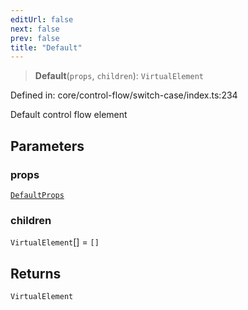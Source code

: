 ```yaml
---
editUrl: false
next: false
prev: false
title: "Default"
---
```


> **Default**(`props`, `children`): `VirtualElement`

Defined in: core/control-flow/switch-case/index.ts:234

Default control flow element

## Parameters

### props

[`DefaultProps`](/api/core-index/interfaces/defaultprops/)

### children

`VirtualElement`[] = `[]`

## Returns

`VirtualElement`
